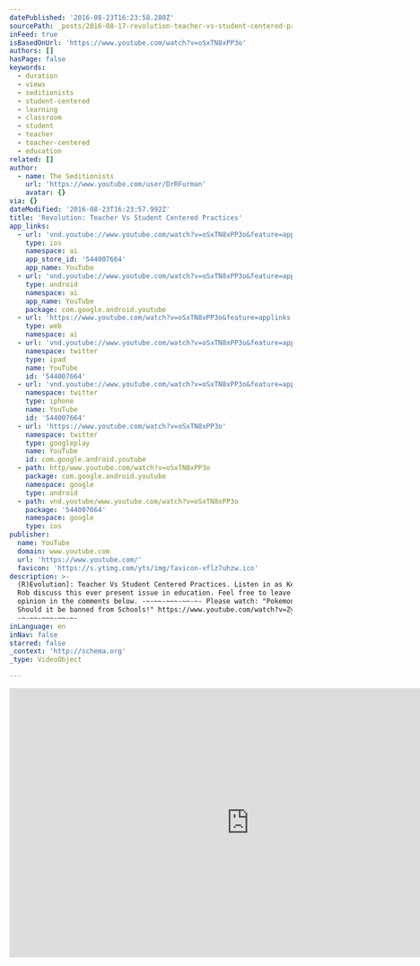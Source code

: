 ```yaml
---
datePublished: '2016-08-23T16:23:58.280Z'
sourcePath: _posts/2016-08-17-revolution-teacher-vs-student-centered-practices.md
inFeed: true
isBasedOnUrl: 'https://www.youtube.com/watch?v=oSxTN8xPP3o'
authors: []
hasPage: false
keywords:
  - duration
  - views
  - seditionists
  - student-centered
  - learning
  - classroom
  - student
  - teacher
  - teacher-centered
  - education
related: []
author:
  - name: The Seditionists
    url: 'https://www.youtube.com/user/DrRFurman'
    avatar: {}
via: {}
dateModified: '2016-08-23T16:23:57.992Z'
title: 'Revolution: Teacher Vs Student Centered Practices'
app_links:
  - url: 'vnd.youtube://www.youtube.com/watch?v=oSxTN8xPP3o&feature=applinks'
    type: ios
    namespace: ai
    app_store_id: '544007664'
    app_name: YouTube
  - url: 'vnd.youtube://www.youtube.com/watch?v=oSxTN8xPP3o&feature=applinks'
    type: android
    namespace: ai
    app_name: YouTube
    package: com.google.android.youtube
  - url: 'https://www.youtube.com/watch?v=oSxTN8xPP3o&feature=applinks'
    type: web
    namespace: ai
  - url: 'vnd.youtube://www.youtube.com/watch?v=oSxTN8xPP3o&feature=applinks'
    namespace: twitter
    type: ipad
    name: YouTube
    id: '544007664'
  - url: 'vnd.youtube://www.youtube.com/watch?v=oSxTN8xPP3o&feature=applinks'
    namespace: twitter
    type: iphone
    name: YouTube
    id: '544007664'
  - url: 'https://www.youtube.com/watch?v=oSxTN8xPP3o'
    namespace: twitter
    type: googleplay
    name: YouTube
    id: com.google.android.youtube
  - path: http/www.youtube.com/watch?v=oSxTN8xPP3o
    package: com.google.android.youtube
    namespace: google
    type: android
  - path: vnd.youtube/www.youtube.com/watch?v=oSxTN8xPP3o
    package: '544007664'
    namespace: google
    type: ios
publisher:
  name: YouTube
  domain: www.youtube.com
  url: 'https://www.youtube.com/'
  favicon: 'https://s.ytimg.com/yts/img/favicon-vflz7uhzw.ico'
description: >-
  (R)Evolution]: Teacher Vs Student Centered Practices. Listen in as Keith and
  Rob discuss this ever present issue in education. Feel free to leave us your
  opinion in the comments below. -~-~~-~~~-~~-~- Please watch: "Pokemon Go!
  Should it be banned from Schools!" https://www.youtube.com/watch?v=ZyCOdIf1470
  -~-~~-~~~-~~-~-
inLanguage: en
inNav: false
starred: false
_context: 'http://schema.org'
_type: VideoObject

---
```

<iframe src="https://cdn.embedly.com/widgets/media.html?src=https%3A%2F%2Fwww.youtube.com%2Fembed%2FoSxTN8xPP3o%3Ffeature%3Doembed&amp;url=http%3A%2F%2Fwww.youtube.com%2Fwatch%3Fv%3DoSxTN8xPP3o&amp;image=https%3A%2F%2Fi.ytimg.com%2Fvi%2FoSxTN8xPP3o%2Fhqdefault.jpg&amp;key=b7d04c9b404c499eba89ee7072e1c4f7&amp;type=text%2Fhtml&amp;schema=youtube" width="854" height="480" scrolling="no" frameborder="0" allowfullscreen="" style=""></iframe>